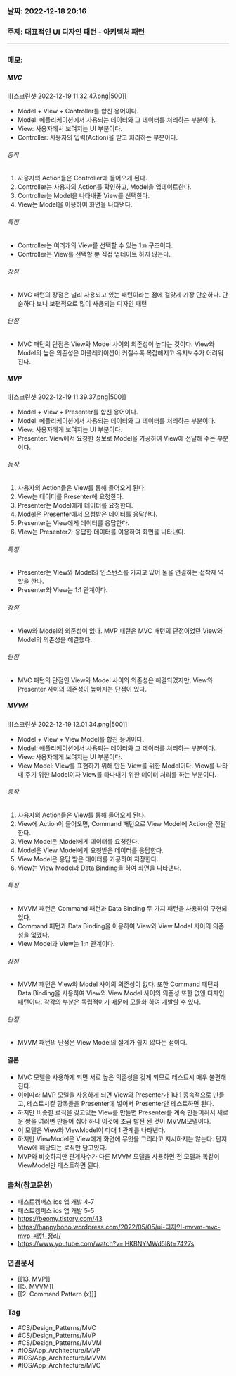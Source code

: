 ### 날짜: 2022-12-18 20:16

### 주제: 대표적인 UI 디자인 패턴 - 아키텍처 패턴
---
### 메모: 
##### MVC
![[스크린샷 2022-12-19 11.32.47.png|500]]
- Model + View + Controller를 합친 용어이다. 
- Model: 에플리케이션에서 사용되는 데이터와 그 데이터를 처리하는 부분이다. 
- View: 사용자에서 보여지는 UI 부분이다.
- Controller: 사용자의 입력(Action)을 받고 처리하는 부분이다.
###### 동작
1. 사용자의 Action들은 Controller에 들어오게 된다. 
2. Controller는 사용자의 Action를 확인하고, Model을 업데이트한다. 
3. Controller는 Model을 나타내줄 View를 선택한다. 
4. View는 Model을 이용하여 화면을 나타낸다.
###### 특징
- Controller는 여러개의 View를 선택할 수 있는 1:n 구조이다. 
- Controller는 View를 선택할 뿐 직접 업데이트 하지 않는다.
###### 장점
- MVC 패턴의 장점은 널리 사용되고 있는 패턴이라는 점에 걸맞게 가장 단순하다. 단순하다 보니 보편적으로 많이 사용되는 디자인 패턴
###### 단점
- MVC 패턴의 단점은 View와 Model 사이의 의존성이 높다는 것이다. View와 Model의 높은 의존성은 어플레키이션이 커질수록 복잡해지고 유지보수가 어려워 진다.
##### MVP
![[스크린샷 2022-12-19 11.39.37.png|500]]
- Model + View + Presenter를 합친 용어이다. 
- Model: 에플리케이션에서 사용되는 데이터와 그 데이터를 처리하는 부분이다. 
- View: 사용자에게 보여지는 UI 부분이다.
- Presenter: View에서 요청한 정보로 Model을 가공하여 View에 전달해 주는 부분이다. 
###### 동작 
1. 사용자의 Action들은 View를 통해 들어오게 된다. 
2. View는 데이터를 Presenter에 요청한다. 
3. Presenter는 Model에게 데이터를 요청한다. 
4. Model은 Presenter에서 요청받은 데이터를 응답한다. 
5. Presenter는 View에게 데이터를 응답한다. 
6. VIew는 Presenter가 응답한 데이터를 이용하여 화면을 나타낸다. 
###### 특징
- Presenter는 View와 Model의 인스턴스를 가지고 있어 둘을 연결하는 접착제 역할을 한다. 
- Presenter와 View는 1:1 관계이다. 
###### 장점
- View와 Model의 의존성이 없다. MVP 패턴은 MVC 패턴의 단점이었던 View와 Model의 의존성을 해결했다. 
###### 단점
- MVC 패턴의 단점인 View와 Model 사이의 의존성은 해결되었지만, View와 Presenter 사이의 의존성이 높아지는 단점이 있다.
##### MVVM
![[스크린샷 2022-12-19 12.01.34.png|500]]
- Model + View + View Model를 합친 용어이다. 
- Model: 애플리케이션에서 사용되는 데이터와 그 데이터를 처리하는 부분이다. 
- View: 사용자에게 보여지는 UI 부분이다. 
- View Model: View를 표현하기 위해 만든 View를 위한 Model이다. View를 나타내 주기 위한 Model이자 View를 타나내기 위한 데이터 처리를 하는 부분이다.
###### 동작
1. 사용자의 Action들은 View를 통해 들어오게 된다. 
2. View에 Action이 들어오면, Command 패턴으로 View Model에 Action을 전달한다. 
3. View Model은 Model에게 데이터를 요청한다. 
4. Model은 View Model에게 요청받은 데이터를 응답한다. 
5. View Model은 응답 받은 데이터를 가공하여 저장한다. 
6. View는 View Model과 Data Binding을 하여 화면을 나타낸다. 
###### 특징 
- MVVM 패턴은 Command 패턴과 Data Binding 두 가지 패턴을 사용하여 구현되었다.
- Command 패턴과 Data Binding을 이용하여 View와 View Model 사이의 의존성을 없앴다. 
- View Model과 View는 1:n 관계이다.
###### 장점
- MVVM 패턴은 View와 Model 사이의 의존성이 없다. 또한 Command 패턴과 Data Binding을 사용하여 View와 View Model 사이의 의존성 또한 없앤 디자인 패턴이다. 각각의 부분은 독립적이기 때문에 모듈화 하여 개발할 수 있다. 
###### 단점
- MVVM 패턴의 단점은 View Model의 설계가 쉽지 않다는 점이다.
#### 결론 
- MVC 모델을 사용하게 되면 서로 높은 의존성을 갖게 되므로 테스트시 매우 불편해진다. 
- 이에따라 MVP 모델을 사용하게 되면 View와 Presenter가 1대1 종속적으로 만들고, 테스트시킬 항목들을 Presenter에 넣어서 Presenter만 테스트하면 된다. 
- 하지만 비슷한 로직을 갖고있는 View를 만들면 Presenter를 계속 만들어줘서 새로운 쌍을 여러번 만들어 줘야 하니 이것에 조금 발전 된 것이 MVVM모델이다. 
- 이 모델은 View와 ViewModel이 다대 1 관계를 나타낸다. 
- 하지만 ViewModel은 View에게 화면에 무엇을 그리라고 지시하지는 않는다. 단지 View에 해당되는 로직만 담고있다.
- MVP와 비슷하지만 관계차수가 다른 MVVM 모델을 사용하면 전 모델과 똑같이 ViewModel만 테스트하면 된다.

### 출처(참고문헌) 
- 패스트켐퍼스 ios 앱 개발 4-7
- 패스트켐퍼스 ios 앱 개발 5-5
- https://beomy.tistory.com/43
- https://happybono.wordpress.com/2022/05/05/ui-디자인-mvvm-mvc-mvp-패턴-정리/
- https://www.youtube.com/watch?v=iHKBNYMWd5I&t=7427s

### 연결문서 
- [[13. MVP]]
- [[5. MVVM]]
- [[2. Command Pattern (x)]]

### Tag
- #CS/Design_Patterns/MVC
- #CS/Design_Patterns/MVP
- #CS/Design_Patterns/MVVM 
- #IOS/App_Architecture/MVP 
- #IOS/App_Architecture/MVVM 
- #IOS/App_Architecture/MVC 
